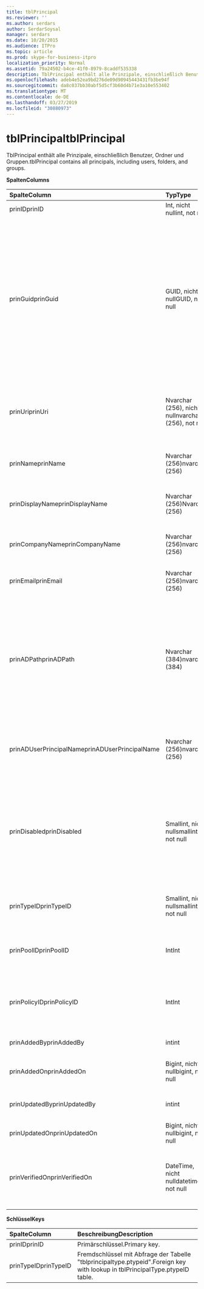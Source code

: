 ```yaml
---
title: tblPrincipal
ms.reviewer: ''
ms.author: serdars
author: SerdarSoysal
manager: serdars
ms.date: 10/20/2015
ms.audience: ITPro
ms.topic: article
ms.prod: skype-for-business-itpro
localization_priority: Normal
ms.assetid: 79a24502-b4ce-41f0-8979-8caddf535338
description: TblPrincipal enthält alle Prinzipale, einschließlich Benutzer, Ordner und Gruppen.
ms.openlocfilehash: adeb4e52ea9bd276de09d90945443431fb3be94f
ms.sourcegitcommit: da8c037bb30abf5d5cf3b60d4b71e3a10e553402
ms.translationtype: MT
ms.contentlocale: de-DE
ms.lasthandoff: 03/27/2019
ms.locfileid: "30880973"
---
```

# <a name="tblprincipal"></a><span data-ttu-id="169bf-103">tblPrincipal</span><span class="sxs-lookup"><span data-stu-id="169bf-103">tblPrincipal</span></span>
 
<span data-ttu-id="169bf-104">TblPrincipal enthält alle Prinzipale, einschließlich Benutzer, Ordner und Gruppen.</span><span class="sxs-lookup"><span data-stu-id="169bf-104">tblPrincipal contains all principals, including users, folders, and groups.</span></span>
  
<span data-ttu-id="169bf-105">**Spalten**</span><span class="sxs-lookup"><span data-stu-id="169bf-105">**Columns**</span></span>

|<span data-ttu-id="169bf-106">**Spalte**</span><span class="sxs-lookup"><span data-stu-id="169bf-106">**Column**</span></span>|<span data-ttu-id="169bf-107">**Typ**</span><span class="sxs-lookup"><span data-stu-id="169bf-107">**Type**</span></span>|<span data-ttu-id="169bf-108">**Beschreibung**</span><span class="sxs-lookup"><span data-stu-id="169bf-108">**Description**</span></span>|
|:-----|:-----|:-----|
|<span data-ttu-id="169bf-109">prinID</span><span class="sxs-lookup"><span data-stu-id="169bf-109">prinID</span></span>  <br/> |<span data-ttu-id="169bf-110">Int, nicht null</span><span class="sxs-lookup"><span data-stu-id="169bf-110">int, not null</span></span>  <br/> |<span data-ttu-id="169bf-111">Prinzipal-ID.</span><span class="sxs-lookup"><span data-stu-id="169bf-111">Principal ID.</span></span>  <br/> |
|<span data-ttu-id="169bf-112">prinGuid</span><span class="sxs-lookup"><span data-stu-id="169bf-112">prinGuid</span></span>  <br/> |<span data-ttu-id="169bf-113">GUID, nicht null</span><span class="sxs-lookup"><span data-stu-id="169bf-113">GUID, not null</span></span>  <br/> |<span data-ttu-id="169bf-114">Prinzipal-GUID.</span><span class="sxs-lookup"><span data-stu-id="169bf-114">Principal GUID.</span></span> <span data-ttu-id="169bf-115">Im Allgemeinen gibt es wird als eine alternative Primärschlüssel verwendet, da seine Bedeutung über in den Active Directory-Domänendienste Platz schneidet.</span><span class="sxs-lookup"><span data-stu-id="169bf-115">This is broadly used as an alternate primary key because its meaning crosses over into the Active Directory Domain Services space.</span></span> <span data-ttu-id="169bf-116">(Die GUID für eine Cache Prinzipal ist gleich dem entsprechenden Active Directory-Objekt-GUID.)</span><span class="sxs-lookup"><span data-stu-id="169bf-116">(The GUID for a cached principal is equal to the corresponding Active Directory object GUID.)</span></span>  <br/> |
|<span data-ttu-id="169bf-117">prinUri</span><span class="sxs-lookup"><span data-stu-id="169bf-117">prinUri</span></span>  <br/> |<span data-ttu-id="169bf-118">Nvarchar (256), nicht null</span><span class="sxs-lookup"><span data-stu-id="169bf-118">nvarchar (256), not null</span></span>  <br/> |<span data-ttu-id="169bf-119">Prinzipal-URI.</span><span class="sxs-lookup"><span data-stu-id="169bf-119">Principal URI.</span></span> <span data-ttu-id="169bf-120">Das SIP-Schema für Benutzer verwendet wird, und Ma-Gruppe für fast alles verwendet wird.</span><span class="sxs-lookup"><span data-stu-id="169bf-120">The SIP scheme is used for users, and ma-grp is used for almost everything else.</span></span>  <br/> |
|<span data-ttu-id="169bf-121">prinName</span><span class="sxs-lookup"><span data-stu-id="169bf-121">prinName</span></span>  <br/> |<span data-ttu-id="169bf-122">Nvarchar (256)</span><span class="sxs-lookup"><span data-stu-id="169bf-122">nvarchar (256)</span></span>  <br/> |<span data-ttu-id="169bf-123">Allgemeiner Name.</span><span class="sxs-lookup"><span data-stu-id="169bf-123">Common name.</span></span> <span data-ttu-id="169bf-124">Nur vom Benutzertypen verwendet.</span><span class="sxs-lookup"><span data-stu-id="169bf-124">Used only by user types.</span></span>  <br/> |
|<span data-ttu-id="169bf-125">prinDisplayName</span><span class="sxs-lookup"><span data-stu-id="169bf-125">prinDisplayName</span></span>  <br/> |<span data-ttu-id="169bf-126">Nvarchar (256)</span><span class="sxs-lookup"><span data-stu-id="169bf-126">Nvarchar (256)</span></span>  <br/> |<span data-ttu-id="169bf-127">Anzeigename.</span><span class="sxs-lookup"><span data-stu-id="169bf-127">Display name.</span></span> <span data-ttu-id="169bf-128">Nur vom Benutzertypen verwendet.</span><span class="sxs-lookup"><span data-stu-id="169bf-128">Used only by user types.</span></span>  <br/> |
|<span data-ttu-id="169bf-129">prinCompanyName</span><span class="sxs-lookup"><span data-stu-id="169bf-129">prinCompanyName</span></span>  <br/> |<span data-ttu-id="169bf-130">Nvarchar (256)</span><span class="sxs-lookup"><span data-stu-id="169bf-130">nvarchar (256)</span></span>  <br/> |<span data-ttu-id="169bf-131">Name der Firma.</span><span class="sxs-lookup"><span data-stu-id="169bf-131">Company name.</span></span> <span data-ttu-id="169bf-132">Nur vom Benutzertypen verwendet.</span><span class="sxs-lookup"><span data-stu-id="169bf-132">Used only by user types.</span></span>  <br/> |
|<span data-ttu-id="169bf-133">prinEmail</span><span class="sxs-lookup"><span data-stu-id="169bf-133">prinEmail</span></span>  <br/> |<span data-ttu-id="169bf-134">Nvarchar (256)</span><span class="sxs-lookup"><span data-stu-id="169bf-134">nvarchar (256)</span></span>  <br/> |<span data-ttu-id="169bf-135">E-Mail.</span><span class="sxs-lookup"><span data-stu-id="169bf-135">Email.</span></span> <span data-ttu-id="169bf-136">Nur vom Benutzertypen verwendet.</span><span class="sxs-lookup"><span data-stu-id="169bf-136">Used only by user types.</span></span>  <br/> |
|<span data-ttu-id="169bf-137">prinADPath</span><span class="sxs-lookup"><span data-stu-id="169bf-137">prinADPath</span></span>  <br/> |<span data-ttu-id="169bf-138">Nvarchar (384)</span><span class="sxs-lookup"><span data-stu-id="169bf-138">nvarchar (384)</span></span>  <br/> |<span data-ttu-id="169bf-139">Domänenname des Active Directory-Objekt, dem der Prinzipal eine zwischengespeicherte Version ist.</span><span class="sxs-lookup"><span data-stu-id="169bf-139">Domain name of the Active Directory object that the principal is a cached version of.</span></span> <span data-ttu-id="169bf-140">Null kann für Typen sein, die nicht Active Directory-Objekte (beispielsweise Benutzer des Systems) sind.</span><span class="sxs-lookup"><span data-stu-id="169bf-140">Can be Null for types that are not Active Directory objects (such as system users).</span></span>  <br/> |
|<span data-ttu-id="169bf-141">prinADUserPrincipalName</span><span class="sxs-lookup"><span data-stu-id="169bf-141">prinADUserPrincipalName</span></span>  <br/> |<span data-ttu-id="169bf-142">Nvarchar (256)</span><span class="sxs-lookup"><span data-stu-id="169bf-142">nvarchar (256)</span></span>  <br/> |<span data-ttu-id="169bf-143">Des Benutzers Benutzerprinzipalnamen (UPN).</span><span class="sxs-lookup"><span data-stu-id="169bf-143">User's user principal name (UPN).</span></span> <span data-ttu-id="169bf-144">Nur vom regulären Benutzertypen verwendet.</span><span class="sxs-lookup"><span data-stu-id="169bf-144">Used only by regular user types.</span></span>  <br/> |
|<span data-ttu-id="169bf-145">prinDisabled</span><span class="sxs-lookup"><span data-stu-id="169bf-145">prinDisabled</span></span>  <br/> |<span data-ttu-id="169bf-146">Smallint, nicht null</span><span class="sxs-lookup"><span data-stu-id="169bf-146">smallint, not null</span></span>  <br/> | <span data-ttu-id="169bf-147">0: Prinzipal ist aktiv.</span><span class="sxs-lookup"><span data-stu-id="169bf-147">0: Principal is active.</span></span> <br/>  <span data-ttu-id="169bf-148">1: Prinzipal ist deaktiviert, da die SIP-Funktionen des Benutzers deaktiviert sind.</span><span class="sxs-lookup"><span data-stu-id="169bf-148">1: Principal is disabled because user's SIP capabilities are disabled.</span></span> <br/>  <span data-ttu-id="169bf-149">2: Prinzipal wird gelöscht, da das zugehörige AD-Objekt gelöscht wurde.</span><span class="sxs-lookup"><span data-stu-id="169bf-149">2: Principal is deleted because associated AD object has been deleted.</span></span> <br/> |
|<span data-ttu-id="169bf-150">prinTypeID</span><span class="sxs-lookup"><span data-stu-id="169bf-150">prinTypeID</span></span>  <br/> |<span data-ttu-id="169bf-151">Smallint, nicht null</span><span class="sxs-lookup"><span data-stu-id="169bf-151">smallint, not null</span></span>  <br/> |<span data-ttu-id="169bf-152">Der Prinzipaltyp (aus der Tabelle "tblprincipaltype").</span><span class="sxs-lookup"><span data-stu-id="169bf-152">Principal type (from tblPrincipalType table).</span></span>  <br/> |
|<span data-ttu-id="169bf-153">prinPoolID</span><span class="sxs-lookup"><span data-stu-id="169bf-153">prinPoolID</span></span>  <br/> |<span data-ttu-id="169bf-154">Int</span><span class="sxs-lookup"><span data-stu-id="169bf-154">Int</span></span>  <br/> |<span data-ttu-id="169bf-155">Skype für Business-Client-poolzuordnung für den Prinzipal.</span><span class="sxs-lookup"><span data-stu-id="169bf-155">Skype for Business client pool assignment for the principal.</span></span>  <br/> |
|<span data-ttu-id="169bf-156">prinPolicyID</span><span class="sxs-lookup"><span data-stu-id="169bf-156">prinPolicyID</span></span>  <br/> |<span data-ttu-id="169bf-157">Int</span><span class="sxs-lookup"><span data-stu-id="169bf-157">Int</span></span>  <br/> |<span data-ttu-id="169bf-158">Persistent Chat-Server-Richtlinienwert für Benutzer, wenn eine tagtyprichtlinie vorhanden ist.</span><span class="sxs-lookup"><span data-stu-id="169bf-158">Persistent Chat Server policy value for user, if tag type policy is present.</span></span>  <br/> |
|<span data-ttu-id="169bf-159">prinAddedBy</span><span class="sxs-lookup"><span data-stu-id="169bf-159">prinAddedBy</span></span>  <br/> |<span data-ttu-id="169bf-160">int</span><span class="sxs-lookup"><span data-stu-id="169bf-160">int</span></span>  <br/> |<span data-ttu-id="169bf-161">Prinzipal-ID des Erstellers.</span><span class="sxs-lookup"><span data-stu-id="169bf-161">Principal ID of the creator.</span></span>  <br/> |
|<span data-ttu-id="169bf-162">prinAddedOn</span><span class="sxs-lookup"><span data-stu-id="169bf-162">prinAddedOn</span></span>  <br/> |<span data-ttu-id="169bf-163">Bigint, nicht null</span><span class="sxs-lookup"><span data-stu-id="169bf-163">bigint, not null</span></span>  <br/> |<span data-ttu-id="169bf-164">Zeitstempel für den Zeitpunkt der Erstellung.</span><span class="sxs-lookup"><span data-stu-id="169bf-164">Time stamp for the creation time.</span></span>  <br/> |
|<span data-ttu-id="169bf-165">prinUpdatedBy</span><span class="sxs-lookup"><span data-stu-id="169bf-165">prinUpdatedBy</span></span>  <br/> |<span data-ttu-id="169bf-166">int</span><span class="sxs-lookup"><span data-stu-id="169bf-166">int</span></span>  <br/> |<span data-ttu-id="169bf-167">ID des Prinzipals dies der letzten Aktualisierung.</span><span class="sxs-lookup"><span data-stu-id="169bf-167">ID of the principal that last updated this.</span></span>  <br/> |
|<span data-ttu-id="169bf-168">prinUpdatedOn</span><span class="sxs-lookup"><span data-stu-id="169bf-168">prinUpdatedOn</span></span>  <br/> |<span data-ttu-id="169bf-169">Bigint, nicht null</span><span class="sxs-lookup"><span data-stu-id="169bf-169">bigint, not null</span></span>  <br/> |<span data-ttu-id="169bf-170">Zeitstempel für die letzte Aktualisierung.</span><span class="sxs-lookup"><span data-stu-id="169bf-170">Time stamp for the last update.</span></span>  <br/> |
|<span data-ttu-id="169bf-171">prinVerifiedOn</span><span class="sxs-lookup"><span data-stu-id="169bf-171">prinVerifiedOn</span></span>  <br/> |<span data-ttu-id="169bf-172">DateTime, nicht null</span><span class="sxs-lookup"><span data-stu-id="169bf-172">datetime, not null</span></span>  <br/> |<span data-ttu-id="169bf-173">Datum und Uhrzeit der letzten Active Directory-Synchronisierung für den Prinzipal zu aktualisieren.</span><span class="sxs-lookup"><span data-stu-id="169bf-173">Date and time of the last Active Directory Sync refresh for the principal.</span></span>  <br/> |
   
<span data-ttu-id="169bf-174">**Schlüssel**</span><span class="sxs-lookup"><span data-stu-id="169bf-174">**Keys**</span></span>

|<span data-ttu-id="169bf-175">**Spalte**</span><span class="sxs-lookup"><span data-stu-id="169bf-175">**Column**</span></span>|<span data-ttu-id="169bf-176">**Beschreibung**</span><span class="sxs-lookup"><span data-stu-id="169bf-176">**Description**</span></span>|
|:-----|:-----|
|<span data-ttu-id="169bf-177">prinID</span><span class="sxs-lookup"><span data-stu-id="169bf-177">prinID</span></span>  <br/> |<span data-ttu-id="169bf-178">Primärschlüssel.</span><span class="sxs-lookup"><span data-stu-id="169bf-178">Primary key.</span></span>  <br/> |
|<span data-ttu-id="169bf-179">prinTypeID</span><span class="sxs-lookup"><span data-stu-id="169bf-179">prinTypeID</span></span>  <br/> |<span data-ttu-id="169bf-180">Fremdschlüssel mit Abfrage der Tabelle "tblprincipaltype.ptypeid".</span><span class="sxs-lookup"><span data-stu-id="169bf-180">Foreign key with lookup in tblPrincipalType.ptypeID table.</span></span>  <br/> |
   

